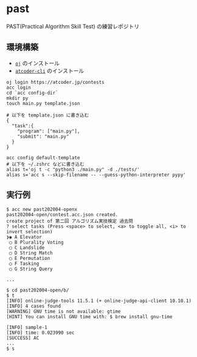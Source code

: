 # past
PAST(Practical Algorithm Skill Test) の練習レポジトリ

## 環境構築

- [`oj`](https://github.com/online-judge-tools/oj) のインストール
- [`atcoder-cli`](https://github.com/Tatamo/atcoder-cli) のインストール

```console
oj login https://atcoder.jp/contests
acc login
cd `acc config-dir`
mkdir py
touch main.py template.json

# 以下を template.json に書き込む
{
  "task":{
    "program": ["main.py"],
    "submit": "main.py"
  }
}

acc config default-template
# 以下を ~/.zshrc などに書き込む
alias t='oj t -c "python3 ./main.py" -d ./tests/'
alias s='acc s --skip-filename -- --guess-python-interpreter pypy'
```

## 実行例

```console
$ acc new past202004-openx
past202004-open/contest.acc.json created.
create project of 第二回 アルゴリズム実技検定 過去問
? select tasks (Press <space> to select, <a> to toggle all, <i> to invert selection)
❯◉ A Elevator
 ◯ B Plurality Voting
 ◯ C Landslide
 ◯ D String Match
 ◯ E Permutation
 ◯ F Tasking
 ◯ G String Query

...

$ cd past202004-open/b/
$ t
[INFO] online-judge-tools 11.5.1 (+ online-judge-api-client 10.10.1)
[INFO] 4 cases found
[WARNING] GNU time is not available: gtime
[HINT] You can install GNU time with: $ brew install gnu-time

[INFO] sample-1
[INFO] time: 0.023990 sec
[SUCCESS] AC
...
$ s
```
